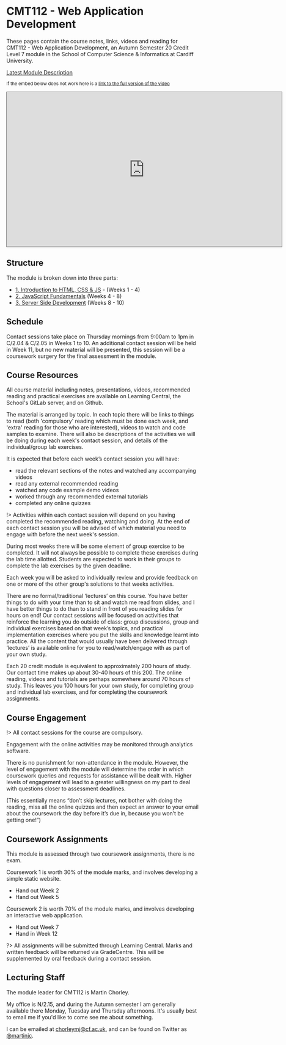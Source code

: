 # CMT112 - Web Application Development

These pages contain the course notes, links, videos and reading for CMT112 - Web Application Development, an Autumn Semester 20 Credit Level 7 module in the School of Computer Science & Informatics at Cardiff University.

[Latest Module Description](https://data.cardiff.ac.uk/legacy/grails/module/CMT112/18A.html)

<p><small>If the embed below does not work here is a <a href="https://cardiff.cloud.panopto.eu/Panopto/Pages/Viewer.aspx?id=4e92212f-eb52-4f61-ad7f-a96800d94f42" target="blank">link to the full version of the video</a></small></p>
<iframe src="https://cardiff.cloud.panopto.eu/Panopto/Pages/Embed.aspx?id=4e92212f-eb52-4f61-ad7f-a96800d94f42&v=1" width="720" height="405" style="padding: 0px; border: 1px solid #464646;" frameborder="0" allowfullscreen allow="autoplay"></iframe>

## Structure

The module is broken down into three parts:

* [1. Introduction to HTML, CSS & JS](part-1) - (Weeks 1 - 4)
* [2. JavaScript Fundamentals](part-2) (Weeks 4 - 8)
* [3. Server Side Development](part-3) (Weeks 8 - 10)



## Schedule

Contact sessions take place on Thursday mornings from 9:00am to 1pm in C/2.04 & C/2.05 in Weeks 1 to 10. An additional contact session will be held in Week 11, but no new material will be presented, this session will be a coursework surgery for the final assessment in the module.


## Course Resources

All course material including notes, presentations, videos, recommended reading and practical exercises are available on Learning Central, the School's GitLab server, and on Github.

The material is arranged by topic. In each topic there will be links to things to read (both 'compulsory' reading which must be done each week, and 'extra' reading for those who are interested), videos to watch and code samples to examine. There will also be descriptions of the activities we will be doing during each week's contact session, and details of the individual/group lab exercises.

It is expected that before each week’s contact session you will have:

* read the relevant sections of the notes and watched any accompanying videos
* read any external recommended reading
* watched any code example demo videos
* worked through any recommended external tutorials
* completed any online quizzes

!> Activities within each contact session will depend on you having completed the recommended reading, watching and doing. At the end of each contact session you will be advised of which material you need to engage with before the next week's session.

During most weeks there will be some element of group exercise to be completed. It will not always be possible to complete these exercises during the lab time allotted. Students are expected to work in their groups to complete the lab exercises by the given deadline.

Each week you will be asked to individually review and provide feedback on one or more of the other group's solutions to that weeks activities.

There are no formal/traditional ‘lectures’ on this course. You have better things to do with your time than to sit and watch me read from slides, and I have better things to do than to stand in front of you reading slides for hours on end! Our contact sessions will be focused on activities that reinforce the learning you do outside of class: group discussions, group and individual exercises based on that week’s topics, and practical implementation exercises where you put the skills and knowledge learnt into practice. All the content that would usually have been delivered through ‘lectures’ is available online for you to read/watch/engage with as part of your own study.

Each 20 credit module is equivalent to approximately 200 hours of study. Our contact time makes up about 30-40 hours of this 200. The online reading, videos and tutorials are perhaps somewhere around 70 hours of study. This leaves you 100 hours for your own study, for completing group and individual lab exercises, and for completing the coursework assignments.

## Course Engagement
!> All contact sessions for the course are compulsory.

Engagement with the online activities may be monitored through analytics software.

There is no punishment for non-attendance in the module. However, the level of engagement with the module will determine the order in which coursework queries and requests for assistance will be dealt with. Higher levels of engagement will lead to a greater willingness on my part to deal with questions closer to assessment deadlines.

(This essentially means “don’t skip lectures, not bother with doing the reading, miss all the online quizzes and then expect an answer to your email about the coursework the day before it’s due in, because you won’t be getting one!”)

## Coursework Assignments
This module is assessed through two coursework assignments, there is no exam.

Coursework 1 is worth 30% of the module marks, and involves developing a simple static website.

* Hand out Week 2
* Hand out Week 5

Coursework 2 is worth 70% of the module marks, and involves developing an interactive web application.

* Hand out Week 7
* Hand in Week 12

?> All assignments will be submitted through Learning Central. Marks and written feedback will be returned via GradeCentre. This will be supplemented by oral feedback during a contact session.

## Lecturing Staff

The module leader for CMT112 is Martin Chorley.

My office is N/2.15, and during the Autumn semester I am generally available there Monday, Tuesday and Thursday afternoons. It's usually best to email me if you'd like to come see me about something.

I can be emailed at [chorleymj@cf.ac.uk](mailto:chorleymj@cardiff.ac.uk), and can be found on Twitter as [@martinjc](https://www.twitter.com/martinjc).
